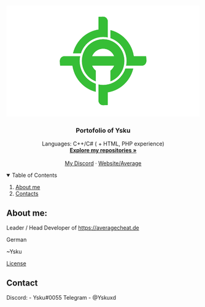 <!-- PROJECT LOGO -->
<br />
<p align="center">
  <a href="https://github.com/Ysku1337/Ysku1337">
    <img src="images/averagetransparent.png" alt="Logo" width="520" height="290">
  </a>

  <h3 align="center">Portofolio of Ysku</h3>

  <p align="center">
    Languages: C++/C# ( + HTML, PHP experience)
    <br />
    <a href="https://github.com/Ysku1337?tab=repositories"><strong>Explore my repositories »</strong></a>
    <br />
    <br />
    <a href="https://github.com/Ysku1337/mydiscord/blob/main/README.md">My Discord</a>
    ·
    <a href="https://averagecheat.de">Website/Average</a>
  </p>
</p>



<!-- TABLE OF CONTENTS -->
<details open="open">
  <summary>Table of Contents</summary>
  <ol>
    <li>
      <a href="#about-me">About me</a>
    <li><a href="#contact">Contacts</a></li>

  </ol>
</details>



<!-- ABOUT THE PROJECT -->
## About me:

Leader / Head Developer of https://averagecheat.de

German

~Ysku

<a href="https://github.com/Ysku1337/Ysku1337/blob/master/LICENSE.txt">License</a>

## Contact
Discord: - Ysku#0055
Telegram - @Yskuxd
